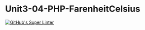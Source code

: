 # Unit3-04-PHP-FarenheitCelsius
[![GitHub's Super Linter](https://github.com/ICS20-Programming-Remy-S/Unit3-04-PHP-FarenheitCelsius/workflows/GitHub's%20Super%20Linter/badge.svg)](https://github.com/ICS20-Programming-Remy-S/Unit3-04-PHP-FarenheitCelsius/actions)